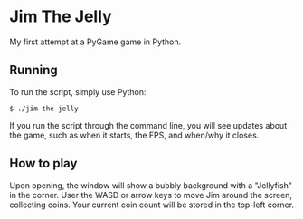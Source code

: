 # Jim The Jelly

My first attempt at a PyGame game in Python.

## Running

To run the script, simply use Python:
```
$ ./jim-the-jelly
```

If you run the script through the command line, you will see updates about the game, such as when it starts, the FPS, and when/why it closes.

## How to play

Upon opening, the window will show a bubbly background with a "Jellyfish" in the corner. User the WASD or arrow keys to move Jim around the screen, collecting coins. Your current coin count will be stored in the top-left corner.
